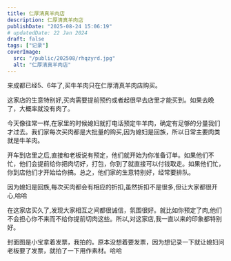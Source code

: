 ```yaml
---
title: 仁厚清真羊肉店
description: 仁厚清真羊肉店
publishDate: "2025-08-24 15:06:19"
# updatedDate: 22 Jan 2024
draft: false
tags: ["记录"]
coverImage: 
  src: "/public/202508/rhqzyrd.jpg"
  alt: "仁厚清真羊肉店"
---
```


来成都已经5、6年了,买牛羊肉只在仁厚清真羊肉店购买。

这家店的生意特别好,买肉需要提前预约或者起很早去店里才能买到。如果去晚了，大概率就没有肉了。

今天像往常一样,在家里的时候媳妇就打电话预定牛羊肉，确定有足够的分量我们才过去。我们家每次买肉都是大批量的购买,因为媳妇是回族，所以日常主要肉类就是牛羊肉。

开车到店里之后,直接和老板说有预定，他们就开始为你准备订单。如果他们不忙，他们会提前给你把肉切好，打包，你到了就直接可以付钱取走。如果他们忙，你到店他们才开始给你搞。总之，他们家的生意特别好，经常要排队。

因为媳妇是回族,每次买肉都会有相应的折扣,虽然折扣不是很多,但让大家都很开心,哈哈

在这家店买久了,发现大家相互之间都很诚信，氛围很好。就比如你预定了肉,他们不会担心你不来而不给你提前切肉这些。所以,对这家店,我一直以来的印象都特别好。

封面图是小宝拿着发票，我拍的。原本没想着要发票，因为想记录一下就让媳妇问老板要了发票，就拍了一下用作素材。哈哈









